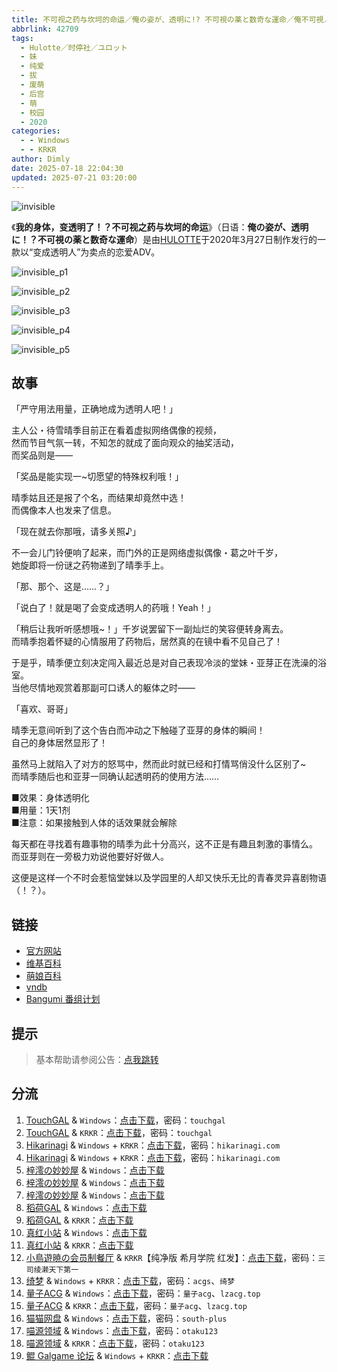 ```yaml
---
title: 不可视之药与坎坷的命运／俺の姿が、透明に!? 不可視の薬と数奇な運命／俺不可視／orefukashi／Orefuka／透明药
abbrlink: 42709
tags:
  - Hulotte／时停社／ユロット
  - 妹
  - 纯爱
  - 拔
  - 废萌
  - 后宫
  - 萌
  - 校园
  - 2020
categories:
  - - Windows
  - - KRKR
author: Dimly
date: 2025-07-18 22:04:30
updated: 2025-07-21 03:20:00
---
```


![invisible](https://static.30hb.cn/vndb/img/invisible.webp)

《**我的身体，变透明了！？不可视之药与坎坷的命运**》（日语：**俺の姿が、透明に！？不可視の薬と数奇な運命**）是由[HULOTTE](https://zh.moegirl.org.cn/HULOTTE)于2020年3月27日制作发行的一款以“变成透明人”为卖点的恋爱ADV。

<!-- more -->

![invisible_p1](https://static.30hb.cn/vndb/img/invisible_p1.webp)

![invisible_p2](https://static.30hb.cn/vndb/img/invisible_p2.webp)

![invisible_p3](https://static.30hb.cn/vndb/img/invisible_p3.webp)

![invisible_p4](https://static.30hb.cn/vndb/img/invisible_p4.webp)

![invisible_p5](https://static.30hb.cn/vndb/img/invisible_p5.webp)

## 故事

「严守用法用量，正确地成为透明人吧！」

主人公・待雪晴季目前正在看着虚拟网络偶像的视频，  
然而节目气氛一转，不知怎的就成了面向观众的抽奖活动，  
而奖品则是——

「奖品是能实现一~切愿望的特殊权利哦！」

晴季姑且还是报了个名，而结果却竟然中选！  
而偶像本人也发来了信息。

「现在就去你那哦，请多关照♪」

不一会儿门铃便响了起来，而门外的正是网络虚拟偶像・葛之叶千岁，  
她旋即将一份谜之药物递到了晴季手上。

「那、那个、这是……？」

「说白了！就是喝了会变成透明人的药哦！Yeah！」

「稍后让我听听感想哦~！」千岁说罢留下一副灿烂的笑容便转身离去。  
而晴季抱着怀疑的心情服用了药物后，居然真的在镜中看不见自己了！

于是乎，晴季便立刻决定闯入最近总是对自己表现冷淡的堂妹・亚芽正在洗澡的浴室。  
当他尽情地观赏着那副可口诱人的躯体之时——

「喜欢、哥哥」

晴季无意间听到了这个告白而冲动之下触碰了亚芽的身体的瞬间！  
自己的身体居然显形了！

虽然马上就陷入了对方的怒骂中，然而此时就已经和打情骂俏没什么区别了~  
而晴季随后也和亚芽一同确认起透明药的使用方法……

■效果：身体透明化  
■用量：1天1剂  
■注意：如果接触到人体的话效果就会解除

每天都在寻找着有趣事物的晴季为此十分高兴，这不正是有趣且刺激的事情么。  
而亚芽则在一旁极力劝说他要好好做人。

这便是这样一个不时会惹恼堂妹以及学园里的人却又快乐无比的青春灵异喜剧物语（！？）。

## 链接

- [官方网站](https://hulotte.jp/product/invisible/)
- [维基百科](https://zh.wikipedia.org/wiki/%E6%88%91%E7%9A%84%E8%BA%AB%E9%AB%94%E8%AE%8A%E5%BE%97%E9%80%8F%E6%98%8E%EF%BC%81%EF%BC%9F%E9%9A%B1%E5%BD%A2%E8%97%A5%E8%88%87%E5%9D%8E%E5%9D%B7%E7%9A%84%E5%91%BD%E9%81%8B)
- [萌娘百科](https://zh.moegirl.org.cn/%E6%88%91%E7%9A%84%E8%BA%AB%E4%BD%93%EF%BC%8C%E5%8F%98%E9%80%8F%E6%98%8E%E4%BA%86%EF%BC%81%EF%BC%9F%E4%B8%8D%E5%8F%AF%E8%A7%86%E4%B9%8B%E8%8D%AF%E4%B8%8E%E5%9D%8E%E5%9D%B7%E7%9A%84%E5%91%BD%E8%BF%90)
- [vndb](https://vndb.org/v26989)
- [Bangumi 番组计划](https://bgm.tv/subject/293734)

## 提示

> 基本帮助请参阅公告：[点我跳转](/p/announcement/)

## 分流

1.  [TouchGAL](https://www.touchgal.us/) & `Windows`：[点击下载](https://pan.touchgal.net/s/AdVhP)，密码：`touchgal`
2.  [TouchGAL](https://www.touchgal.us/) & `KRKR`：[点击下载](https://pan.touchgal.net/s/b95T5)，密码：`touchgal`
3.  [Hikarinagi](https://www.hikarinagi.net/) & `Windows` + `KRKR`：[点击下载](https://pan.yurari.moe/s/vmLsj)，密码：`hikarinagi.com`
4.  [Hikarinagi](https://www.hikarinagi.net/) & `Windows` + `KRKR`：[点击下载](https://pan.yurari.moe/s/VOQMtL)，密码：`hikarinagi.com`
5.  [梓澪の妙妙屋](https://zi0.cc/) & `Windows`：[点击下载](https://zi0.cc/d/%E5%90%88%E9%9B%86%E7%B3%BB%E5%88%97/%E5%8D%97%2BGalGame%E6%B1%89%E5%8C%96%E5%8C%BA%E5%85%A8%E5%8C%BA%E8%B5%84%E6%BA%90%E5%A4%87%E4%BB%BD/02/%5BHULOTTE%5D%20%E4%BF%BA%E3%81%AE%E5%A7%BF%E3%81%8C%E3%80%81%E9%80%8F%E6%98%8E%E3%81%AB!%20%E4%B8%8D%E5%8F%AF%E8%A6%96%E3%81%AE%E8%96%AC%E3%81%A8%E6%95%B0%E5%A5%87%E3%81%AA%E9%81%8B%E5%91%BD%20%20%E4%B8%8D%E5%8F%AF%E8%A7%86%E4%B9%8B%E8%8D%AF%E4%B8%8E%E5%9D%8E%E5%9D%B7%E7%9A%84%E5%91%BD%E8%BF%90%20%E6%B1%89%E5%8C%96%E7%A1%AC%E7%9B%98%E7%89%88%5B%E5%B8%8C%E6%9C%88%E5%AD%A6%E9%99%A2%26%E7%BA%A2%E5%8F%91%E5%B0%8F%E5%A5%B3%E5%AD%A9%20%E6%B1%89%E5%8C%96%E7%BB%84%5D.zip?sign=lbOw72rOtyTkg9WYlmXDceGpLEd0caVeYf6EON27JOE=:0)
6.  [梓澪の妙妙屋](https://zi0.cc/) & `Windows`：[点击下载](https://zi0.cc/d/%E5%90%88%E9%9B%86%E7%B3%BB%E5%88%97/%E6%B1%89%E5%8C%96galgame%E4%BC%9A%E7%A4%BE%E5%90%88%E9%9B%86/%E6%B1%89%E5%8C%96%E4%BC%9A%E7%A4%BE%E5%90%88%E9%9B%86%E9%83%A8%E5%88%86%20part7/CUFFS/HULOTTE/%5B200327%5D%5BHULOTTE%5D%20%E4%BF%BA%E3%81%AE%E5%A7%BF%E3%81%8C%E3%80%81%E9%80%8F%E6%98%8E%E3%81%AB%EF%BC%81%EF%BC%9F%E4%B8%8D%E5%8F%AF%E8%A6%96%E3%81%AE%E8%96%AC%E3%81%A8%E6%95%B0%E5%A5%87%E3%81%AA%E9%81%8B%E5%91%BD.rar?sign=OxMUMpqHp3V-HBEtfJrwr4JSzsm6aWhpiNoJ00mBXXg=:0)
7.  [梓澪の妙妙屋](https://zi0.cc/) & `Windows`：[点击下载](https://zi0.cc/d/%E5%90%88%E9%9B%86%E7%B3%BB%E5%88%97/%E6%B5%AE%E5%A3%AB%E5%BE%B7galgame%E6%B8%B8%E6%88%8F%E5%90%88%E9%9B%86/5/2020%E5%B9%B43%E6%9C%88/%5B200327%5D%5BHULOTTE%5D%20%E4%BF%BA%E3%81%AE%E5%A7%BF%E3%81%8C%E3%80%81%E9%80%8F%E6%98%8E%E3%81%AB%EF%BC%81%EF%BC%9F%E4%B8%8D%E5%8F%AF%E8%A6%96%E3%81%AE%E8%96%AC%E3%81%A8%E6%95%B0%E5%A5%87%E3%81%AA%E9%81%8B%E5%91%BD%20%E5%88%9D%E5%9B%9E%E7%89%88%20DL%E7%89%88%20(files).rar?sign=2UTyc9_kV-Z41hS6p0xkUswbZ6pm8X6D9u7ee55ZOKU=:0)
8.  [稻荷GAL](https://inarigal.com/) & `Windows`：[点击下载](https://enir.atrimoe.com/PC-2/HULOTTE/%E4%B8%8D%E5%8F%AF%E8%A7%86%E4%B9%8B%E8%8D%AF%E4%B8%8E%E5%9D%8E%E5%9D%B7%E7%9A%84%E5%91%BD%E8%BF%90.zip)
9.  [稻荷GAL](https://inarigal.com/) & `KRKR`：[点击下载](https://enir.atrimoe.com/KRKR/%E4%B8%8D%E5%8F%AF%E8%A7%86%E4%B9%8B%E8%8D%AF%E4%B8%8E%E5%9D%8E%E5%9D%B7%E7%9A%84%E5%91%BDv1.1.7z)
10.  [真红小站](https://www.shinnku.com/) & `Windows`：[点击下载](https://download.shinnku.com/file/shinnku/0/win/%E4%B8%8D%E5%8F%AF%E8%A7%86%E4%B9%8B%E8%8D%AF%E4%B8%8E%E5%9D%8E%E5%9D%B7%E7%9A%84%E5%91%BD%E8%BF%90v1.1.7z)
11.  [真红小站](https://www.shinnku.com/) & `KRKR`：[点击下载](https://download.shinnku.com/file/shinnku/0/krkr/%E4%B8%8D%E5%8F%AF%E8%A7%86%E4%B9%8B%E8%8D%AF%E4%B8%8E%E5%9D%8E%E5%9D%B7%E7%9A%84%E5%91%BD%E8%BF%90/%E4%B8%8D%E5%8F%AF%E8%A7%86%E4%B9%8B%E8%8D%AF%E4%B8%8E%E5%9D%8E%E5%9D%B7%E7%9A%84%E5%91%BD%E8%BF%90v1.1.kr)
12.  [小鳥遊暁の会员制餐厅](https://t-satoru.top/) & `KRKR`【纯净版 希月学院 红发】：[点击下载](https://pan.t-satoru.top/d/s3b/TP/%E9%80%8F%E6%98%8E%E8%8D%AF/v2_DA_%E9%80%8F%E6%98%8E%E8%8D%AF.rar?sign=prfX2-vsWmSbioW9q9JoEMAQqJrpgDPeB4XC4-Ij4bA=:0)，密码：`三司绫濑天下第一`
13.  [绮梦](https://acgs.one/) & `Windows` + `KRKR`：[点击下载](https://game.acgs.one/game/581.html)，密码：`acgs`、`绮梦`
14.  [量子ACG](https://lzacg.org/) & `Windows`：[点击下载](https://lzacg.org/3679)，密码：`量子acg`、`lzacg.top`
15.  [量子ACG](https://lzacg.org/) & `KRKR`：[点击下载](https://lzacg.org/3719)，密码：`量子acg`、`lzacg.top`
16.  [猫猫网盘](https://catcat.cloud/) & `Windows`：[点击下载](https://catcat.cloud/d/GalGame/SP%E5%90%8E%E7%AB%AF1%5BGalGame%E5%88%86%E5%8C%BA%5D/GalGame%E5%90%88%E9%9B%86-05%E5%8F%B7%E6%9C%BA/Part22/%5BHULOTTE%5D%20%E4%B8%8D%E5%8F%AF%E8%A7%86%E4%B9%8B%E8%8D%AF%E4%B8%8E%E5%9D%8E%E5%9D%B7%E7%9A%84%E5%91%BD%E8%BF%90%EF%BC%8F%E4%BF%BA%E3%81%AE%E5%A7%BF%E3%81%8C%E3%80%81%E9%80%8F%E6%98%8E%E3%81%AB%EF%BC%81%EF%BC%9F%E4%B8%8D%E5%8F%AF%E8%A6%96%E3%81%AE%E8%96%AC%E3%81%A8%E6%95%B0%E5%A5%87%E3%81%AA%E9%81%8B%E5%91%BD%E3%80%90%E5%B8%8C%E6%9C%88%E5%AD%A6%E5%9B%AD%26%E7%BA%A2%E5%8F%91%E5%B0%8F%E5%A5%B3%E5%AD%A9%E3%80%91%5BVer1.1%5D.rar)，密码：`south-plus`
17.  [喵源领域](https://www.nyantaku.com/) & `Windows`：[点击下载](https://www.nullcloud.top/d/Game/HULOTTE/%5BWindows%5D%E4%B8%8D%E5%8F%AF%E8%A7%86%E4%B9%8B%E8%8D%AF%E4%B8%8E%E5%9D%8E%E5%9D%B7%E7%9A%84%E5%91%BD%E8%BF%90.7z?sign=YR1vXKs3-2nBWn-meVaGA8gzybQhbgd0HiBnBkR79d0=:0)，密码：`otaku123`
18.  [喵源领域](https://www.nyantaku.com/) & `KRKR`：[点击下载](https://www.nullcloud.top/d/Game/HULOTTE/%5BKirikiroid2%5D%E4%B8%8D%E5%8F%AF%E8%A7%86%E4%B9%8B%E8%8D%AF%E4%B8%8E%E5%9D%8E%E5%9D%B7%E7%9A%84%E5%91%BD%E8%BF%90.7z?sign=SEX1zz2E6tuycKAWjMf4oTi2mKdYLaK2js4uwHvGcJk=:0)，密码：`otaku123`
19.  [鲲 Galgame 论坛](https://kungal.com) & `Windows` + `KRKR`：[点击下载](https://www.kungal.com/galgame/266)
